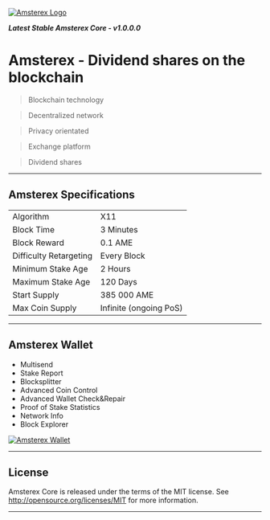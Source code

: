 <a href="https://amsterex.com"><img src="https://raw.githubusercontent.com/AmsterEx/img/master/logogit.png" title="Amsterex.com" alt="Amsterex Logo"></a>


***Latest Stable Amsterex Core - v1.0.0.0***

# Amsterex - Dividend shares on the blockchain

> Blockchain technology

> Decentralized network

> Privacy orientated

> Exchange platform

> Dividend shares

---

## Amsterex Specifications

<table>
<tr><td>Algorithm</td><td>X11</td></tr>
<tr><td>Block Time</td><td>3 Minutes</td></tr>
<tr><td>Block Reward</td><td>0.1 AME</td></tr>
<tr><td>Difficulty Retargeting</td><td>Every Block</td></tr>
<tr><td>Minimum Stake Age</td><td>2 Hours</td></tr>
<tr><td>Maximum Stake Age</td><td>120 Days</td></tr>
<tr><td>Start Supply</td><td>385 000 AME</td></tr>
<tr><td>Max Coin Supply</td><td>Infinite (ongoing PoS)</td></tr>
</table>


---

## Amsterex Wallet

- Multisend
- Stake Report
- Blocksplitter
- Advanced Coin Control
- Advanced Wallet Check&Repair
- Proof of Stake Statistics
- Network Info
- Block Explorer

<a href="https://github.com/amsterex/ame/releases"><img src="https://raw.githubusercontent.com/AmsterEx/img/master/wallet.png" title="Amsterex Wallet" alt="Amsterex Wallet"></a>

---

## License

Amsterex Core is released under the terms of the MIT license. See http://opensource.org/licenses/MIT for more information.

---
